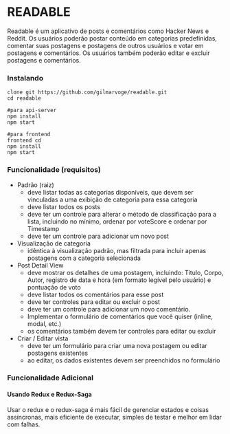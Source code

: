 # READABLE

Readable é um aplicativo de posts e comentários como Hacker News e Reddit. Os usuários poderão postar conteúdo em categorias predefinidas, comentar suas postagens e postagens de outros usuários e votar em postagens e comentários. Os usuários também poderão editar e excluir postagens e comentários.


### Instalando

```
clone git https://github.com/gilmarvoge/readable.git
cd readable

#para api-server
npm install
npm start

#para frontend
frontend cd
npm install
npm start

```

### Funcionalidade (requisitos)

- Padrão (raiz)
    - deve listar todas as categorias disponíveis, que devem ser vinculadas a uma exibição de categoria para essa categoria
    - deve listar todos os posts
    - deve ter um controle para alterar o método de classificação para a lista, incluindo no mínimo, ordenar por voteScore e ordenar por Timestamp
    - deve ter um controle para adicionar um novo post
- Visualização de categoria
    - idêntica à visualização padrão, mas filtrada para incluir apenas postagens com a categoria selecionada
- Post Detail View
    - deve mostrar os detalhes de uma postagem, incluindo: Título, Corpo, Autor, registro de data e hora (em formato legível pelo usuário) e pontuação de voto
    - deve listar todos os comentários para esse post
    - deve ter controles para editar ou excluir o post
    - deve ter um controle para adicionar um novo comentário.
    - Implementar o formulário de comentários que você quiser (inline, modal, etc.)
    - os comentários também devem ter controles para editar ou excluir
- Criar / Editar vista
    - deve ter um formulário para criar uma nova postagem ou editar postagens existentes
    - ao editar, os dados existentes devem ser preenchidos no formulário

### Funcionalidade Adicional
#### Usando Redux e Redux-Saga
Usar o redux e o redux-saga é mais fácil de gerenciar estados e coisas assíncronas, mais eficiente de executar, simples de testar e melhor em lidar com falhas.
